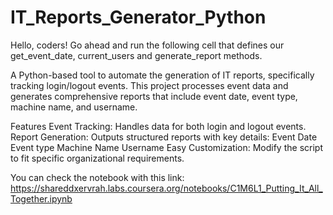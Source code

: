 # IT_Reports_Generator_Python

Hello, coders! Go ahead and run the following cell that defines our get_event_date, current_users and generate_report methods.

A Python-based tool to automate the generation of IT reports, specifically tracking login/logout events. This project processes event data and generates comprehensive reports that include event date, event type, machine name, and username.

Features
Event Tracking: Handles data for both login and logout events.
Report Generation: Outputs structured reports with key details:
Event Date
Event type
Machine Name
Username
Easy Customization: Modify the script to fit specific organizational requirements.

You can check the notebook with this link:
https://shareddxervrah.labs.coursera.org/notebooks/C1M6L1_Putting_It_All_Together.ipynb
